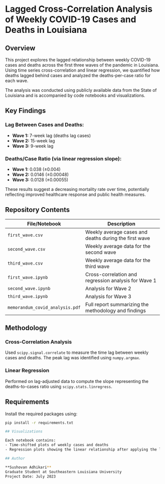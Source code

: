 # Lagged Cross-Correlation Analysis of Weekly COVID-19 Cases and Deaths in Louisiana

## Overview

This project explores the lagged relationship between weekly COVID-19 cases and deaths across the first three waves of the pandemic in Louisiana. Using time series cross-correlation and linear regression, we quantified how deaths lagged behind cases and analyzed the deaths-per-case ratio for each wave.

The analysis was conducted using publicly available data from the State of Louisiana and is accompanied by code notebooks and visualizations.

## Key Findings

### Lag Between Cases and Deaths:
- **Wave 1:** 7-week lag (deaths lag cases)  
- **Wave 2:** 15-week lag  
- **Wave 3:** 9-week lag  

### Deaths/Case Ratio (via linear regression slope):
- **Wave 1:** 0.038 (±0.004)  
- **Wave 2:** 0.0146 (±0.00048)  
- **Wave 3:** 0.0128 (±0.00055)  

These results suggest a decreasing mortality rate over time, potentially reflecting improved healthcare response and public health measures.

## Repository Contents

| File/Notebook               | Description                                        |
|----------------------------|--------------------------------------------------|
| `first_wave.csv`           | Weekly average cases and deaths during the first wave |
| `second_wave.csv`          | Weekly average data for the second wave           |
| `third_wave.csv`           | Weekly average data for the third wave            |
| `first_wave.ipynb`         | Cross-correlation and regression analysis for Wave 1 |
| `second_wave.ipynb`        | Analysis for Wave 2                                |
| `third_wave.ipynb`         | Analysis for Wave 3                                |
| `memorandum_covid_analysis.pdf` | Full report summarizing the methodology and findings |

## Methodology

### Cross-Correlation Analysis  
Used `scipy.signal.correlate` to measure the time lag between weekly cases and deaths. The peak lag was identified using `numpy.argmax`.

### Linear Regression  
Performed on lag-adjusted data to compute the slope representing the deaths-to-cases ratio using `scipy.stats.linregress`.

## Requirements

Install the required packages using:

```bash
pip install -r requirements.txt

## Visualizations

Each notebook contains:  
- Time-shifted plots of weekly cases and deaths  
- Regression plots showing the linear relationship after applying the lag  

## Author

**Sushovan Adhikari**  
Graduate Student at Southeastern Louisiana University  
Project Date: July 2023
